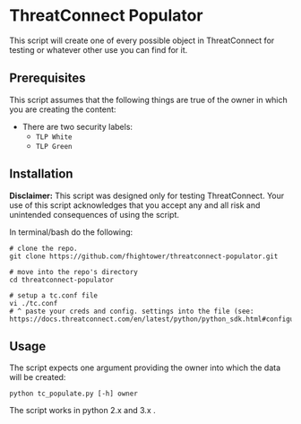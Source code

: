 # ThreatConnect Populator

This script will create one of every possible object in ThreatConnect for testing or whatever other use you can find for it.

## Prerequisites

This script assumes that the following things are true of the owner in which you are creating the content:

- There are two security labels:
  - `TLP White`
  - `TLP Green`

## Installation

**Disclaimer:** This script was designed only for testing ThreatConnect. Your use of this script acknowledges that you accept any and all risk and unintended consequences of using the script.

In terminal/bash do the following:

```
# clone the repo.
git clone https://github.com/fhightower/threatconnect-populator.git

# move into the repo's directory
cd threatconnect-populator

# setup a tc.conf file
vi ./tc.conf  
# ^ paste your creds and config. settings into the file (see: https://docs.threatconnect.com/en/latest/python/python_sdk.html#configuration)
```

## Usage

The script expects one argument providing the owner into which the data will be created:

```
python tc_populate.py [-h] owner
```

The script works in python 2.x and 3.x .
